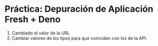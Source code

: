 # Práctica: Depuración de Aplicación Fresh + Deno
1. Cambiado el valor de la URL 
2. Cambiar valores de los tipos para que coincidan con los de la API.